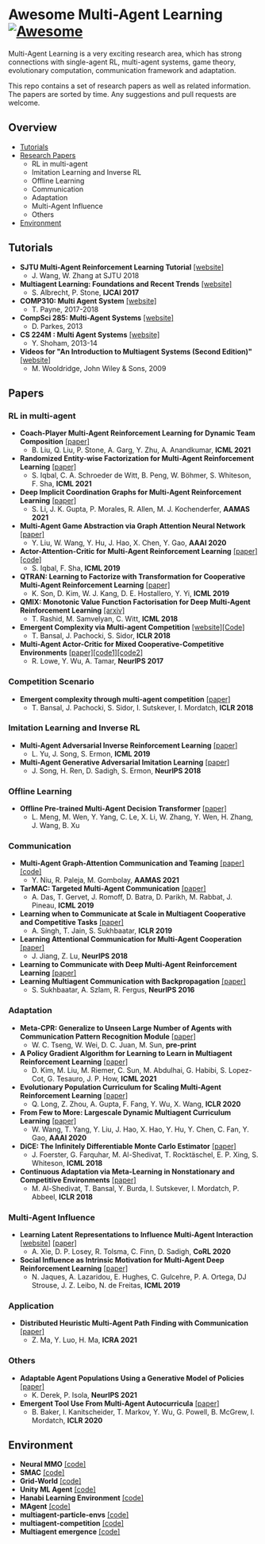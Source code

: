 # Awesome Multi-Agent Learning [![Awesome](https://cdn.rawgit.com/sindresorhus/awesome/d7305f38d29fed78fa85652e3a63e154dd8e8829/media/badge.svg)](https://github.com/sindresorhus/awesome)
Multi-Agent Learning is a very exciting research area, which has strong connections with single-agent RL, multi-agent systems, game theory, evolutionary computation, communication framework and adaptation.

This repo contains a set of research papers as well as related information. The papers are sorted by time. Any suggestions and pull requests are welcome.

## Overview
 - [Tutorials](#tutorials)
 - [Research Papers](#papers)
    - RL in multi-agent
    - Imitation Learning and Inverse RL
    - Offline Learning
    - Communication
    - Adaptation
    - Multi-Agent Influence
    - Others
 - [Environment](#environment)

## Tutorials
- **SJTU Multi-Agent Reinforcement Learning Tutorial** [[website]](http://wnzhang.net/tutorials/marl2018/index.html)
  - J. Wang, W. Zhang at SJTU 2018 
-  **Multiagent Learning: Foundations and Recent Trends** [[website]](http://www.cs.utexas.edu/~larg/ijcai17_tutorial/)
    - S. Albrecht, P. Stone, **IJCAI 2017**
- **COMP310: Multi Agent System** [[website]](https://cgi.csc.liv.ac.uk/~trp/COMP310.html)    
  - T. Payne, 2017-2018
- **CompSci 285: Multi-Agent Systems** [[website]](https://www.seas.harvard.edu/courses/cs285/CS_285/Course_Home.html)   
  - D. Parkes, 2013
- **CS 224M : Multi Agent Systems** [[website]](http://web.stanford.edu/class/cs224m/)
  - Y. Shoham, 2013-14
- **Videos for "An Introduction to Multiagent Systems (Second Edition)"** [[website]](http://www.cs.ox.ac.uk/people/michael.wooldridge/pubs/imas/videos/)   
  - M. Wooldridge, John Wiley & Sons, 2009


## Papers
### RL in multi-agent
- **Coach-Player Multi-Agent Reinforcement Learning for Dynamic Team Composition** [[paper]](https://arxiv.org/abs/2105.08692)
  - B. Liu, Q. Liu, P. Stone, A. Garg, Y. Zhu, A. Anandkumar, **ICML 2021**
- **Randomized Entity-wise Factorization for Multi-Agent Reinforcement Learning** [[paper]](https://arxiv.org/abs/2006.04222)
  - S. Iqbal, C. A. Schroeder de Witt, B. Peng, W. Böhmer, S. Whiteson, F. Sha, **ICML 2021**
- **Deep Implicit Coordination Graphs for Multi-Agent Reinforcement Learning** [[paper]](https://arxiv.org/abs/2006.11438)
  - S. Li, J. K. Gupta, P. Morales, R. Allen, M. J. Kochenderfer, **AAMAS 2021**
- **Multi-Agent Game Abstraction via Graph Attention Neural Network** [[paper]](https://arxiv.org/abs/1911.10715)
  - Y. Liu, W. Wang, Y. Hu, J. Hao, X. Chen, Y. Gao, **AAAI 2020**
- **Actor-Attention-Critic for Multi-Agent Reinforcement Learning** [[paper]](https://arxiv.org/abs/1810.02912) [[code]](https://github.com/shariqiqbal2810/MAAC)
  - S. Iqbal, F. Sha, **ICML 2019**
- **QTRAN: Learning to Factorize with Transformation for Cooperative Multi-Agent Reinforcement Learning** [[paper]](https://arxiv.org/abs/1905.05408)
  - K. Son, D. Kim, W. J. Kang, D. E. Hostallero, Y. Yi, **ICML 2019**
- **QMIX: Monotonic Value Function Factorisation for Deep Multi-Agent Reinforcement Learning** [[arxiv]](https://arxiv.org/abs/1803.11485)
  - T. Rashid, M. Samvelyan, C. Witt, **ICML 2018**
- **Emergent Complexity via Multi-agent Competition** [[website]](https://arxiv.org/abs/1710.03748)[[Code]](https://github.com/openai/multiagent-competition)
  - T. Bansal, J. Pachocki, S. Sidor, **ICLR 2018**
- **Multi-Agent Actor-Critic for Mixed Cooperative-Competitive Environments** [[paper]](https://arxiv.org/abs/1706.02275)[[code1]](https://github.com/openai/multiagent-particle-envs)[[code2]](https://github.com/openai/maddpg)
  - R. Lowe, Y. Wu, A. Tamar, **NeurIPS 2017**

### Competition Scenario
- **Emergent complexity through multi-agent competition** [[paper]](https://arxiv.org/pdf/1710.03748.pdf)
    - T. Bansal, J. Pachocki, S. Sidor, I. Sutskever, I. Mordatch, **ICLR 2018**

### Imitation Learning and Inverse RL
- **Multi-Agent Adversarial Inverse Reinforcement Learning** [[paper]](https://arxiv.org/abs/1907.13220)
  - L. Yu, J. Song, S. Ermon, **ICML 2019**
- **Multi-Agent Generative Adversarial Imitation Learning** [[paper]](https://arxiv.org/pdf/1807.09936.pdf)
  - J. Song, H. Ren, D. Sadigh, S. Ermon, **NeurIPS 2018**

### Offline Learning
-  **Offline Pre-trained Multi-Agent Decision Transformer** [[paper]](https://arxiv.org/abs/2112.02845)
    - L. Meng, M. Wen, Y. Yang, C. Le, X. Li, W. Zhang, Y. Wen, H. Zhang, J. Wang, B. Xu

### Communication
- **Multi-Agent Graph-Attention Communication and Teaming** [[paper]](https://dl.acm.org/doi/abs/10.5555/3463952.3464065) [[code]](https://github.com/MAGIC-AAMAS/MAGIC)
  - Y. Niu, R. Paleja, M. Gombolay, **AAMAS 2021**
- **TarMAC: Targeted Multi-Agent Communication** [[paper]](https://proceedings.mlr.press/v97/das19a.html)
  - A. Das, T. Gervet, J. Romoff, D. Batra, D. Parikh, M. Rabbat, J. Pineau, **ICML 2019**
- **Learning when to Communicate at Scale in Multiagent Cooperative and Competitive Tasks** [[paper]](https://arxiv.org/abs/1812.09755)
  - A. Singh, T. Jain, S. Sukhbaatar, **ICLR 2019**
- **Learning Attentional Communication for Multi-Agent Cooperation** [[paper]](https://arxiv.org/abs/1805.07733)
  - J. Jiang, Z. Lu, **NeurIPS 2018**
- **Learning to Communicate with Deep Multi-Agent Reinforcement Learning** [[paper]](https://proceedings.neurips.cc/paper/2016/hash/c7635bfd99248a2cdef8249ef7bfbef4-Abstract.html)
- **Learning Multiagent Communication with Backpropagation** [[paper]](https://arxiv.org/abs/1605.07736)
  - S. Sukhbaatar, A. Szlam, R. Fergus, **NeurIPS 2016**

### Adaptation
- **Meta-CPR: Generalize to Unseen Large Number of Agents with Communication Pattern Recognition Module** [[paper]](https://arxiv.org/abs/2112.07222)
  - W. C. Tseng, W. Wei, D. C. Juan, M. Sun, **pre-print**
- **A Policy Gradient Algorithm for Learning to Learn in Multiagent Reinforcement Learning** [[paper]](https://arxiv.org/abs/2011.00382)
    - D. Kim, M. Liu, M. Riemer, C. Sun, M. Abdulhai, G. Habibi, S. Lopez-Cot, G. Tesauro, J. P. How, **ICML 2021**
- **Evolutionary Population Curriculum for Scaling Multi-Agent Reinforcement Learning** [[paper]](https://arxiv.org/abs/2003.10423)
  - Q. Long, Z. Zhou, A. Gupta, F. Fang, Y. Wu, X. Wang, **ICLR 2020**
- **From Few to More: Largescale Dynamic Multiagent Curriculum Learning** [[paper]](https://arxiv.org/abs/1909.02790)
  - W. Wang, T. Yang, Y. Liu, J. Hao, X. Hao, Y. Hu, Y. Chen, C. Fan, Y. Gao, **AAAI 2020**
- **DiCE: The Infinitely Differentiable Monte Carlo Estimator** [[paper]](https://arxiv.org/abs/1802.05098)
    - J. Foerster, G. Farquhar, M. Al-Shedivat, T. Rocktäschel, E. P. Xing, S. Whiteson, **ICML 2018**
- **Continuous Adaptation via Meta-Learning in Nonstationary and Competitive Environments** [[paper]](https://arxiv.org/pdf/1710.03641.pdf)
  - M. Al-Shedivat, T. Bansal, Y. Burda, I. Sutskever, I. Mordatch, P. Abbeel, **ICLR 2018**

### Multi-Agent Influence
- **Learning Latent Representations to Influence Multi-Agent Interaction** [[website]](https://sites.google.com/view/latent-strategies/) [[paper]](https://arxiv.org/abs/2011.06619)
  - A. Xie, D. P. Losey, R. Tolsma, C. Finn, D. Sadigh, **CoRL 2020**
- **Social Influence as Intrinsic Motivation for Multi-Agent Deep Reinforcement Learning** [[paper]](https://arxiv.org/abs/1810.08647)
  - N. Jaques, A. Lazaridou, E. Hughes, C. Gulcehre, P. A. Ortega, DJ Strouse, J. Z. Leibo, N. de Freitas, **ICML 2019**

### Application
- **Distributed Heuristic Multi-Agent Path Finding with Communication** [[paper]](https://arxiv.org/abs/2106.11365)
  - Z. Ma, Y. Luo, H. Ma, **ICRA 2021**

### Others
- **Adaptable Agent Populations Using a Generative Model of Policies** [[paper]](https://arxiv.org/abs/2107.07506)
    - K. Derek, P. Isola, **NeurIPS 2021**
- **Emergent Tool Use From Multi-Agent Autocurricula** [[paper]](https://arxiv.org/abs/1909.07528)
    - B. Baker, I. Kanitscheider, T. Markov, Y. Wu, G. Powell, B. McGrew, I. Mordatch, **ICLR 2020**


## Environment
- **Neural MMO** [[code]](https://neuralmmo.github.io/build/html/rst/userguide.html)
- **SMAC** [[code]](https://github.com/oxwhirl/smac)
- **Grid-World** [[code]](https://github.com/ArnaudFickinger/gym-multigrid)
- **Unity ML Agent** [[code]](https://github.com/Unity-Technologies/ml-agents)
- **Hanabi Learning Environment** [[code]](https://github.com/deepmind/hanabi-learning-environment)
- **MAgent** [[code]](https://github.com/geek-ai/MAgent) 
- **multiagent-particle-envs** [[code]](https://github.com/openai/multiagent-particle-envs)
- **multiagent-competition** [[code]](https://github.com/openai/multiagent-competition)
- **Multiagent emergence** [[code]](https://github.com/openai/multi-agent-emergence-environments)

<!-- <table >
  <tr>
    <td>Alfreds Futterkiste</td>
    <td>Maria Anders</td>
    <td>Germany</td>
  </tr>
  <tr>
    <th>SMAC</th>
    <th>Grid-World</th>
    <th>Unity ML Agent</th>
  </tr>
  <tr>
    <td>Centro comercial Moctezuma</td>
    <td>Francisco Chang</td>
    <td>Mexico</td>
  </tr>
  <tr>
    <th>Company</th>
    <th>Contact</th>
    <th>Country</th>
  </tr>
</table> -->